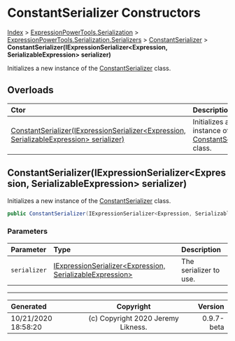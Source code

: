 ﻿# ConstantSerializer Constructors

[Index](../index.md) > [ExpressionPowerTools.Serialization](ExpressionPowerTools.Serialization.a.md) > [ExpressionPowerTools.Serialization.Serializers](ExpressionPowerTools.Serialization.Serializers.n.md) > [ConstantSerializer](ExpressionPowerTools.Serialization.Serializers.ConstantSerializer.cs.md) > **ConstantSerializer(IExpressionSerializer&lt;Expression, SerializableExpression> serializer)**

Initializes a new instance of the [ConstantSerializer](ExpressionPowerTools.Serialization.Serializers.ConstantSerializer.cs.md) class.

## Overloads

| Ctor | Description |
| :-- | :-- |
| [ConstantSerializer(IExpressionSerializer&lt;Expression, SerializableExpression> serializer)](#constantserializeriexpressionserializerexpression-serializableexpression-serializer) | Initializes a new instance of the [ConstantSerializer](ExpressionPowerTools.Serialization.Serializers.ConstantSerializer.cs.md) class. |

## ConstantSerializer(IExpressionSerializer&lt;Expression, SerializableExpression> serializer)

Initializes a new instance of the [ConstantSerializer](ExpressionPowerTools.Serialization.Serializers.ConstantSerializer.cs.md) class.

```csharp
public ConstantSerializer(IExpressionSerializer<Expression, SerializableExpression> serializer)
```

### Parameters

| Parameter | Type | Description |
| :-- | :-- | :-- |
| `serializer` | [IExpressionSerializer&lt;Expression, SerializableExpression>](ExpressionPowerTools.Serialization.Signatures.IExpressionSerializer`2.i.md) | The serializer to use. |



---

| Generated | Copyright | Version |
| :-- | :-: | --: |
| 10/21/2020 18:58:20 | (c) Copyright 2020 Jeremy Likness. | 0.9.7-beta |
